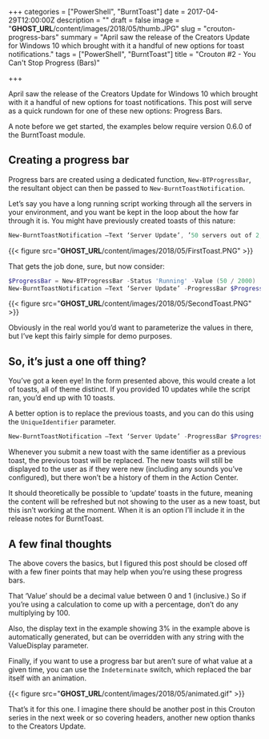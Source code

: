 +++
categories = ["PowerShell", "BurntToast"]
date = 2017-04-29T12:00:00Z
description = ""
draft = false
image = "__GHOST_URL__/content/images/2018/05/thumb.JPG"
slug = "crouton-progress-bars"
summary = "April saw the release of the Creators Update for Windows 10 which brought with it a handful of new options for toast notifications."
tags = ["PowerShell", "BurntToast"]
title = "Crouton #2 - You Can't Stop Progress (Bars)"

+++


April saw the release of the Creators Update for Windows 10 which brought with it a handful of new options for toast notifications. This post will serve as a quick rundown for one of these new options: Progress Bars.

A note before we get started, the examples below require version 0.6.0 of the BurntToast module.

## **Creating a progress bar**

Progress bars are created using a dedicated function, `New-BTProgressBar`, the resultant object can then be passed to `New-BurntToastNotification`.

Let’s say you have a long running script working through all the servers in your environment, and you want be kept in the loop about the how far through it is. You might have previously created toasts of this nature:

```powershell
New-BurntToastNotification –Text ‘Server Update’, ’50 servers out of 2,000 completed’

```

{{< figure src="__GHOST_URL__/content/images/2018/05/FirstToast.PNG" >}}

That gets the job done, sure, but now consider:

```powershell
$ProgressBar = New-BTProgressBar -Status 'Running' -Value (50 / 2000)
New-BurntToastNotification –Text ‘Server Update’ -ProgressBar $ProgressBar

```

{{< figure src="__GHOST_URL__/content/images/2018/05/SecondToast.PNG" >}}

Obviously in the real world you’d want to parameterize the values in there, but I’ve kept this fairly simple for demo purposes.

## **So, it’s just a one off thing?**

You’ve got a keen eye! In the form presented above, this would create a lot of toasts, all of theme distinct. If you provided 10 updates while the script ran, you’d end up with 10 toasts.

A better option is to replace the previous toasts, and you can do this using the `UniqueIdentifier` parameter.

```powershell
New-BurntToastNotification –Text ‘Server Update’ -ProgressBar $ProgressBar –UniqueIdentifier ‘Toast001’

```

Whenever you submit a new toast with the same identifier as a previous toast, the previous toast will be replaced. The new toasts will still be displayed to the user as if they were new (including any sounds you’ve configured), but there won’t be a history of them in the Action Center.

It should theoretically be possible to ‘update’ toasts in the future, meaning the content will be refreshed but not showing to the user as a new toast, but this isn’t working at the moment. When it is an option I’ll include it in the release notes for BurntToast.

## **A few final thoughts**

The above covers the basics, but I figured this post should be closed off with a few finer points that may help when you’re using these progress bars.

That ‘Value’ should be a decimal value between 0 and 1 (inclusive.) So if you’re using a calculation to come up with a percentage, don’t do any multiplying by 100.

Also, the display text in the example showing 3% in the example above is automatically generated, but can be overridden with any string with the ValueDisplay parameter.

Finally, if you want to use a progress bar but aren’t sure of what value at a given time, you can use the `Indeterminate` switch, which replaced the bar itself with an animation.

{{< figure src="__GHOST_URL__/content/images/2018/05/animated.gif" >}}

That’s it for this one. I imagine there should be another post in this Crouton series in the next week or so covering headers, another new option thanks to the Creators Update.

